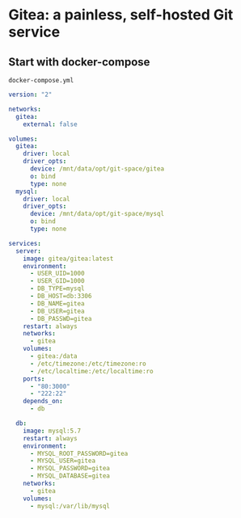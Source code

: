 # Gitea: a painless, self-hosted Git service

## Start with docker-compose

`docker-compose.yml`

```yml
version: "2"

networks:
  gitea:
    external: false

volumes:
  gitea:
    driver: local
    driver_opts:
      device: /mnt/data/opt/git-space/gitea
      o: bind
      type: none
  mysql:
    driver: local
    driver_opts:
      device: /mnt/data/opt/git-space/mysql
      o: bind
      type: none

services:
  server:
    image: gitea/gitea:latest
    environment:
      - USER_UID=1000
      - USER_GID=1000
      - DB_TYPE=mysql
      - DB_HOST=db:3306
      - DB_NAME=gitea
      - DB_USER=gitea
      - DB_PASSWD=gitea
    restart: always
    networks:
      - gitea
    volumes:
      - gitea:/data
      - /etc/timezone:/etc/timezone:ro
      - /etc/localtime:/etc/localtime:ro
    ports:
      - "80:3000"
      - "222:22"
    depends_on:
      - db

  db:
    image: mysql:5.7
    restart: always
    environment:
      - MYSQL_ROOT_PASSWORD=gitea
      - MYSQL_USER=gitea
      - MYSQL_PASSWORD=gitea
      - MYSQL_DATABASE=gitea
    networks:
      - gitea
    volumes:
      - mysql:/var/lib/mysql
```
<!--stackedit_data:
eyJoaXN0b3J5IjpbNzAwNTQ0MjAwLC02OTQ5Nzg1MzZdfQ==
-->